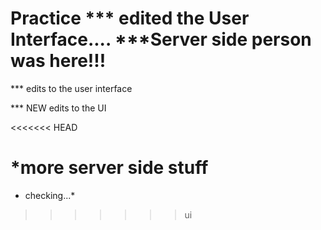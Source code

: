# Practice *** edited the User Interface.... ***Server side person was here!!!



*** edits to the user interface

*** NEW edits to the UI

<<<<<<< HEAD

*more server side stuff
=======
* checking...*
>>>>>>> ui

